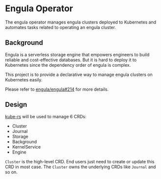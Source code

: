 # Engula Operator

The engula operator manages engula clusters deployed to Kubernetes and automates tasks related to operating an engula cluster.

## Background

Engula is a serverless storage engine that empowers engineers to build reliable and cost-effective databases. But it is hard to deploy it to Kubernetes since the dependency order of engula is complex. 

This project is to provide a declarative way to manage engula clusters on Kubernetes easily. 

Please refer to [engula/engula#214](https://github.com/engula/engula/discussions/214) for more details.

## Design

[kube-rs] will be used to manage 6 CRDs:

- Cluster
- Journal
- Storage
- Background
- KernelService
- Engine

`Cluster` is the high-level CRD. End users just need to create or update this CRD in most case. The `Cluster` owns the underlying CRDs like `Journal` and so on.

[kube-rs]: https://github.com/kube-rs/kube-rs
